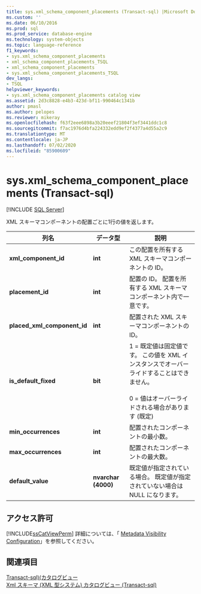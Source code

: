 ```yaml
---
title: sys.xml_schema_component_placements (Transact-sql) |Microsoft Docs
ms.custom: ''
ms.date: 06/10/2016
ms.prod: sql
ms.prod_service: database-engine
ms.technology: system-objects
ms.topic: language-reference
f1_keywords:
- sys.xml_schema_component_placements
- xml_schema_component_placements_TSQL
- xml_schema_component_placements
- sys.xml_schema_component_placements_TSQL
dev_langs:
- TSQL
helpviewer_keywords:
- sys.xml_schema_component_placements catalog view
ms.assetid: 2d3c8828-e4b3-423d-bf11-990464c1341b
author: pmasl
ms.author: pelopes
ms.reviewer: mikeray
ms.openlocfilehash: f63f2eee6898a3b20eeef21804f3ef3441ddc1c8
ms.sourcegitcommit: f7ac1976d4bfa224332edd9ef2f4377a4d55a2c9
ms.translationtype: MT
ms.contentlocale: ja-JP
ms.lasthandoff: 07/02/2020
ms.locfileid: "85900609"
---
```

# <a name="sysxml_schema_component_placements-transact-sql"></a>sys.xml_schema_component_placements (Transact-sql)
[!INCLUDE [SQL Server](../../includes/applies-to-version/sqlserver.md)]

  XML スキーマコンポーネントの配置ごとに1行の値を返します。  
   
|列名|データ型|説明|  
|-----------------|---------------|-----------------|  
|**xml_component_id**|**int**|この配置を所有する XML スキーマコンポーネントの ID。|  
|**placement_id**|**int**|配置の ID。 配置を所有する XML スキーマ コンポーネント内で一意です。|  
|**placed_xml_component_id**|**int**|配置された XML スキーマコンポーネントの ID。|  
|**is_default_fixed**|**bit**|1 = 既定値は固定値です。 この値を XML インスタンスでオーバーライドすることはできません。<br /><br /> 0 = 値はオーバーライドされる場合があります (既定)|  
|**min_occurrences**|**int**|配置されたコンポーネントの最小数。|  
|**max_occurrences**|**int**|配置されたコンポーネントの最大数。|  
|**default_value**|**nvarchar (4000)**|既定値が指定されている場合。 既定値が指定されていない場合は NULL になります。|  
  
## <a name="permissions"></a>アクセス許可  
 [!INCLUDE[ssCatViewPerm](../../includes/sscatviewperm-md.md)] 詳細については、「 [Metadata Visibility Configuration](../../relational-databases/security/metadata-visibility-configuration.md)」を参照してください。  
  
## <a name="see-also"></a>関連項目  
 [Transact-sql&#41;&#40;カタログビュー](../../relational-databases/system-catalog-views/catalog-views-transact-sql.md)   
 [Xml スキーマ &#40;XML 型システム&#41; カタログビュー &#40;Transact-sql&#41;](../../relational-databases/system-catalog-views/xml-schemas-xml-type-system-catalog-views-transact-sql.md)  
  
  
